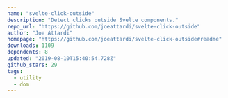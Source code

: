 ```yaml
---
name: "svelte-click-outside"
description: "Detect clicks outside Svelte components."
repo_url: "https://github.com/joeattardi/svelte-click-outside"
author: "Joe Attardi"
homepage: "https://github.com/joeattardi/svelte-click-outside#readme"
downloads: 1109
dependents: 8
updated: "2019-08-10T15:40:54.728Z"
github_stars: 29
tags: 
  - utility
  - dom
---
```

